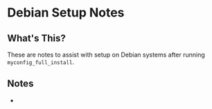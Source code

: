 # Debian Setup Notes

## What's This?

These are notes to assist with setup on Debian systems after running `myconfig_full_install`.

## Notes

-  
